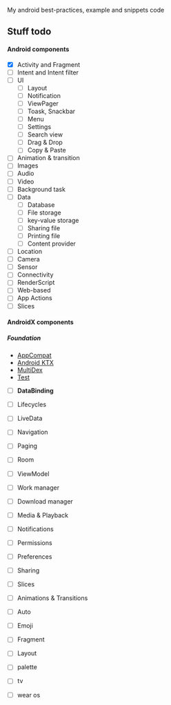 My android best-practices, example and snippets code

## Stuff todo

#### Android components
- [x] Activity and Fragment
- [ ] Intent and Intent filter
- [ ] UI  
    * [ ] Layout
    * [ ] Notification
    * [ ] ViewPager
    * [ ] Toask, Snackbar
    * [ ] Menu
    * [ ] Settings
    * [ ] Search view
    * [ ] Drag & Drop
    * [ ] Copy & Paste
- [ ] Animation & transition
- [ ] Images
- [ ] Audio
- [ ] Video
- [ ] Background task
- [ ] Data
    * [ ] Database
    * [ ] File storage
    * [ ] key-value storage
    * [ ] Sharing file
    * [ ] Printing file
    * [ ] Content provider
- [ ] Location
- [ ] Camera
- [ ] Sensor
- [ ] Connectivity
- [ ] RenderScript
- [ ] Web-based
- [ ] App Actions
- [ ] Slices

#### AndroidX components

##### Foundation
* [AppCompat](https://developer.android.com/topic/libraries/support-library/packages.html#v7-appcompat)
* [Android KTX](https://developer.android.com/kotlin/ktx.html)
* [MultiDex](https://developer.android.com/studio/build/multidex.html)
* [Test](https://developer.android.com/topic/libraries/testing-support-library/index.html)

- [ ] **DataBinding**
- [ ] Lifecycles
- [ ] LiveData
- [ ] Navigation
- [ ] Paging
- [ ] Room
- [ ] ViewModel
- [ ] Work manager
- [ ] Download manager
- [ ] Media & Playback
- [ ] Notifications
- [ ] Permissions
- [ ] Preferences
- [ ] Sharing
- [ ] Slices
- [ ] Animations & Transitions
- [ ] Auto
- [ ] Emoji
- [ ] Fragment
- [ ] Layout
- [ ] palette
- [ ] tv
- [ ] wear os

